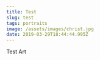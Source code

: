 ```yaml
---
title: Test
slug: test
tags: portraits
image: /assets/images/christ.jpg
date: 2019-03-29T18:44:44.995Z
---
```

Test Art
